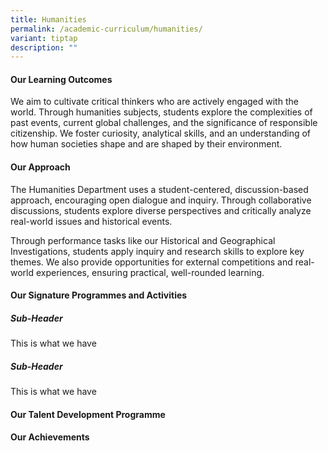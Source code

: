 ```yaml
---
title: Humanities
permalink: /academic-curriculum/humanities/
variant: tiptap
description: ""
---
```

<h4><strong>Our Learning Outcomes</strong></h4>
<p>We aim to cultivate critical thinkers who are actively engaged with the
world. Through humanities subjects, students explore the complexities of
past events, current global challenges, and the significance of responsible
citizenship. We foster curiosity, analytical skills, and an understanding
of how human societies shape and are shaped by their environment.</p>
<h4><strong>Our Approach</strong></h4>
<p>The Humanities Department uses a student-centered, discussion-based approach,
encouraging open dialogue and inquiry. Through collaborative discussions,
students explore diverse perspectives and critically analyze real-world
issues and historical events.</p>
<p>Through performance tasks like our Historical and Geographical Investigations,
students apply inquiry and research skills to explore key themes. We also
provide opportunities for external competitions and real-world experiences,
ensuring practical, well-rounded learning.</p>
<h4><strong>Our Signature Programmes and Activities</strong></h4>
<h5>Sub-Header</h5>
<p>This is what we have</p>
<h5>Sub-Header</h5>
<p>This is what we have</p>
<h4><strong>Our Talent Development Programme</strong></h4>
<p></p>
<h4><strong>Our Achievements</strong></h4>
<p></p>